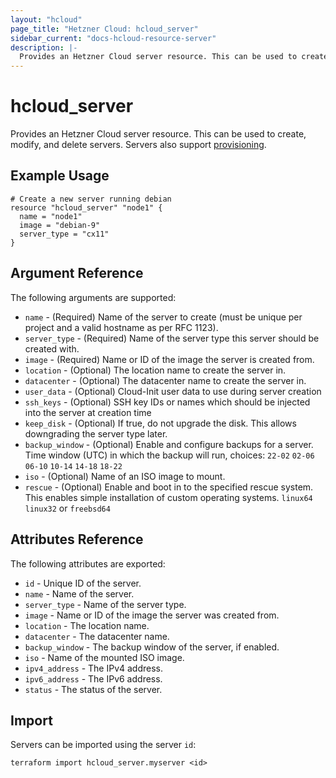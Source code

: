```yaml
---
layout: "hcloud"
page_title: "Hetzner Cloud: hcloud_server"
sidebar_current: "docs-hcloud-resource-server"
description: |-
  Provides an Hetzner Cloud server resource. This can be used to create, modify, and delete servers. Servers also support provisioning.
---
```


# hcloud_server

Provides an Hetzner Cloud server resource. This can be used to create, modify, and delete servers. Servers also support [provisioning](https://www.terraform.io/docs/provisioners/index.html).

## Example Usage

```hcl
# Create a new server running debian
resource "hcloud_server" "node1" {
  name = "node1"
  image = "debian-9"
  server_type = "cx11"
}
```

## Argument Reference

The following arguments are supported:

- `name` - (Required) Name of the server to create (must be unique per project and a valid hostname as per RFC 1123).
- `server_type` - (Required) Name of the server type this server should be created with.
- `image` - (Required) Name or ID of the image the server is created from.
- `location` - (Optional) The location name to create the server in.
- `datacenter` - (Optional) The datacenter name to create the server in.
- `user_data` - (Optional) Cloud-Init user data to use during server creation
- `ssh_keys` - (Optional) SSH key IDs or names which should be injected into the server at creation time
- `keep_disk` - (Optional) If true, do not upgrade the disk. This allows downgrading the server type later.
- `backup_window` - (Optional) Enable and configure backups for a server. Time window (UTC) in which the backup will run, choices: `22-02` `02-06` `06-10` `10-14` `14-18` `18-22`
- `iso` - (Optional) Name of an ISO image to mount.
- `rescue` - (Optional) Enable and boot in to the specified rescue system. This enables simple installation of custom operating systems. `linux64` `linux32` or `freebsd64`


## Attributes Reference

The following attributes are exported:

- `id` - Unique ID of the server.
- `name` - Name of the server.
- `server_type` - Name of the server type.
- `image` - Name or ID of the image the server was created from.
- `location` - The location name.
- `datacenter` - The datacenter name.
- `backup_window` - The backup window of the server, if enabled.
- `iso` - Name of the mounted ISO image.
- `ipv4_address` - The IPv4 address.
- `ipv6_address` - The IPv6 address.
- `status` - The status of the server.

## Import

Servers can be imported using the server `id`:

```
terraform import hcloud_server.myserver <id>
```
